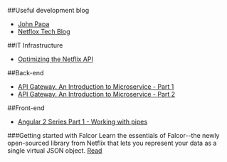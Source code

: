 ##Useful development blog
* [John Papa](http://www.johnpapa.net/)
* [Netflox Tech Blog](http://techblog.netflix.com/)

##IT Infrastructure
* [Optimizing the Netflix API](http://techblog.netflix.com/2013/01/optimizing-netflix-api.html)

##Back-end
* [API Gateway. An Introduction to Microservice - Part 1](https://auth0.com/blog/2015/09/04/an-introduction-to-microservices-part-1/)
* [API Gateway. An Introduction to Microservice - Part 2](https://auth0.com/blog/2015/09/13/an-introduction-to-microservices-part-2-API-gateway/)

##Front-end
* [Angular 2 Series Part 1 - Working with pipes](https://auth0.com/blog/2015/09/03/angular2-series-working-with-pipes/)

###Getting started with Falcor
Learn the essentials of Falcor--the newly open-sourced library from Netflix that lets you represent your data as a single virtual JSON object.
[Read](https://auth0.com/blog/2015/08/28/getting-started-with-falcor/)

###
